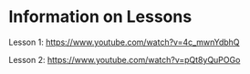 # Information on Lessons

Lesson 1: https://www.youtube.com/watch?v=4c_mwnYdbhQ

Lesson 2: https://www.youtube.com/watch?v=pQt8yQuPOGo
